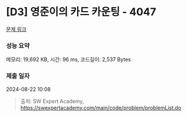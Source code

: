 # [D3] 영준이의 카드 카운팅 - 4047 

[문제 링크](https://swexpertacademy.com/main/code/problem/problemDetail.do?contestProbId=AWIsY84KEPMDFAWN) 

### 성능 요약

메모리: 19,692 KB, 시간: 96 ms, 코드길이: 2,537 Bytes

### 제출 일자

2024-08-22 10:08



> 출처: SW Expert Academy, https://swexpertacademy.com/main/code/problem/problemList.do